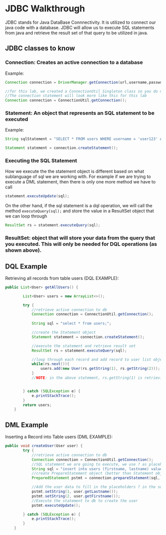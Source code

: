 # JDBC Walkthrough

JDBC stands for Java DataBase Connnectivity. It is utilized to connect our java code with a database. JDBC will allow us to execute SQL statements from java and retrieve the result set of that query to be utilized in java.

## JDBC classes to know
### **Connection**: Creates an active connection to a database
Example:
```java
Connection connection = DriverManager.getConnection(url,username,password);

//for this lab, we created a ConnectionUtil Singleton class so you do not have to worry about the credentials to the database.
//The connection statement will look more like this for this lab
Connection connection = ConnectionUtil.getConnection();
```

### **Statement**: An object that represents an SQL statement to be executed
Example:
```java
String sqlStatement = "SELECT * FROM users WHERE username = 'user123' AND password = 'pass123'"

Statement statement = connection.createStatement();
```

### Executing the SQL Statement 
How we execute the the statement object is different based on what sublanguage of sql we are working with. For example if we are trying to execute a DML statement, then there is only one more method we have to call

```java
statement.executeUpdate(sql);
```

On the other hand, if the sql statement is a dql operation, we will call the method `executeQuery(sql);` and store the value in a ResultSet object that we can loop through

```java
ResultSet rs = statement.executeQuery(sql);
```
### **ResultSet**: object that will store your data from the query that you executed. This will only be needed for DQL operations (as shown above).

## DQL Example

Retrieving all records from table users (DQL EXAMPLE):
```java
public List<User> getAllUsers() {

        List<User> users = new ArrayList<>();

        try {
            //retrieve active connection to db
            Connection connection = ConnectionUtil.getConnection();
 
            String sql = "select * from users;";

            //create the Statement object
            Statement statement = connection.createStatement();

            //execute the statement and retrieve result set
            ResultSet rs = statement.executeQuery(sql);

            //loop through each record and add record to user list object
            while(rs.next()){
                users.add(new User(rs.getString(1), rs.getString(2)));
            }
            //NOTE: in the above statement, rs.getString(1) is retrieving column 1 as a string from a record. in our situation, that will get the firstname. Since lastname is in the second column in the table, we retrieve that value by using rs.getString(2);


        } catch (SQLException e) {
            e.printStackTrace();
        }
        return users;
    }
```

## DML Example
Inserting a Record into Table users (DML EXAMPLE):
```java
public void createUser(User user) {
        try {
            //retrieve active connection to db
            Connection connection = ConnectionUtil.getConnection();
            //SQL statement we are going to execute, we use ? as placeholders we later set.
            String sql = "insert into users (firstname, lastname) values (?, ?)";
            //create PrepareStatement object (better than Statement object)
            PreparedStatement pstmt = connection.prepareStatement(sql, Statement.RETURN_GENERATED_KEYS);

            //Add the user data to fill in the placeholders ? in the sql statement. 1 for the first ?, 2 for the second
            pstmt.setString(1, user.getLastname());
            pstmt.setString(2, user.getFirstname());
            //Execute the statement to db to create the user
            pstmt.executeUpdate();

        } catch (SQLException e) {
            e.printStackTrace();
        }
    }
```

